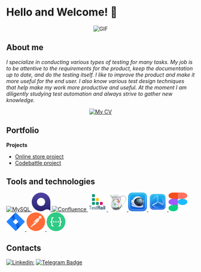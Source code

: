 # Hello and Welcome! 🦕

<div align="center">

![GIF](https://media.giphy.com/media/l0K4n42JVSqqUvAQg/giphy.gif)
  
</div>

## About me 

_I specialize in conducting various types of testing for many tasks. My job is to be attentive to the requirements for the
product, keep the documentation up to date, and do the testing itself. I like to improve the product and make it more
useful for the end user. I also know various test design techniques that help make my work more productive and useful. At the moment I am diligently studying test automation and always strive to gather new knowledge._


<div id="badges" align="center">
  <a href="https://drive.google.com/file/d/1Q21-dELzM3RDXH8wIO0ku6VA7YngBYkb/view?usp=drive_link">
    <img src="https://img.shields.io/badge/My%20CV-brightgreen?&logoColor=white&style=for-the-badge" alt="My CV"/>
  </a>
</div>

## Portfolio
**Projects**
* [Online store project](https://github.com/julia-ju25/qa-engineer-project)
* [Codebattle project](https://github.com/julia-ju25/qa-engineer-project-85)


## Tools and technologies


<p align="left">
<a href="https://www.mysql.com/">
<img src="https://cdn.jsdelivr.net/gh/devicons/devicon@latest/icons/mysql/mysql-original-wordmark.svg" alt="MySQL" width="50" height="50" />
</a>
<a href="https://qase.io/">
<img src="https://github.com/qajenna/qajenna/blob/main/icons/Qase.io.png" alt="Qase.io" width="50" height="50" />
</a>
<a href="https://www.atlassian.com/software/confluence">
<img src="https://cdn.jsdelivr.net/gh/devicons/devicon@latest/icons/confluence/confluence-original-wordmark.svg" alt="Confluence" width="50" height="50" />
</a>
<a href="https://www.gurock.com/testrail">
<img src="https://github.com/qajenna/qajenna/blob/main/icons/TestRail.png" alt="TestRail" width="50" height="50" />
</a>
<a href="https://www.charlesproxy.com/">
<img src="https://github.com/qajenna/qajenna/blob/main/icons/Charles.png" alt="Charles" width="50" height="50" />
</a>
<a href="https://proxyman.io/">
<img src="https://github.com/qajenna/qajenna/blob/main/icons/Proxyman.png" alt="Proxyman" width="50" height="50" /> 
</a>
<a href="https://developer.apple.com/testflight/">
<img src="https://github.com/qajenna/qajenna/blob/main/icons/Testflight.png" alt="Testflight" width="50" height="50" />
</a> 
<a href="https://figma.com">
<img src="https://github.com/qajenna/qajenna/blob/main/icons/Figma.svg" alt="Figma" width="50" height="50" /> 
</a>
<a href="https://www.atlassian.com/software/jira">
<img src="https://github.com/qajenna/qajenna/blob/main/icons/Jira.png" alt="Jira" width="50" height="50" />
</a>
<a href="https://www.postman.com/">
<img src="https://github.com/qajenna/qajenna/blob/main/icons/Postman.png" alt="Postman" width="50" height="50" />
</a>
<a href="https://swagger.io/">
<img src="https://github.com/qajenna/qajenna/blob/main/icons/swagger.png" alt="Swagger" width="50" height="50" />
</a>
</p>

## Contacts

[![Linkedin: ](https://img.shields.io/badge/-LinkedIn-0e76a8?style=flat-square&logo=Linkedin&logoColor=white)](https://www.linkedin.com/in/julia-khrapkova)
[![Telegram Badge](https://img.shields.io/badge/-Telegram-0088cc?style=flat-square&logo=Telegram&logoColor=white)](https://t.me/sa1ty_tea)
